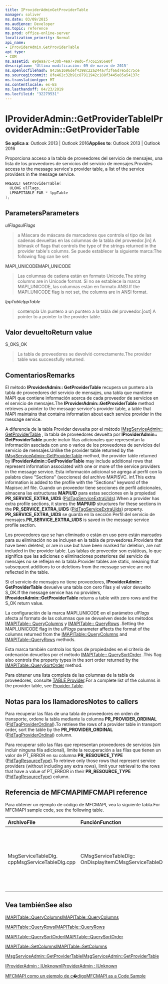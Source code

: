 ```yaml
---
title: IProviderAdminGetProviderTable
manager: soliver
ms.date: 03/09/2015
ms.audience: Developer
ms.topic: reference
ms.prod: office-online-server
localization_priority: Normal
api_name:
- IProviderAdmin.GetProviderTable
api_type:
- COM
ms.assetid: e9deaa7c-430b-4e97-8ed6-f7c615956e0f
description: 'Última modificación: 09 de marzo de 2015'
ms.openlocfilehash: 843a61696def4398c22a244a7f3f66d7e5dc75ce
ms.sourcegitcommit: 8fe462c32b91c87911942c188f3445e85a54137c
ms.translationtype: MT
ms.contentlocale: es-ES
ms.lasthandoff: 04/23/2019
ms.locfileid: "32279531"
---
```

# <a name="iprovideradmingetprovidertable"></a><span data-ttu-id="185fb-103">IProviderAdmin::GetProviderTable</span><span class="sxs-lookup"><span data-stu-id="185fb-103">IProviderAdmin::GetProviderTable</span></span>

  
  
<span data-ttu-id="185fb-104">**Se aplica a**: Outlook 2013 | Outlook 2016</span><span class="sxs-lookup"><span data-stu-id="185fb-104">**Applies to**: Outlook 2013 | Outlook 2016</span></span> 
  
<span data-ttu-id="185fb-105">Proporciona acceso a la tabla de proveedores del servicio de mensajes, una lista de los proveedores de servicios del servicio de mensajes.</span><span class="sxs-lookup"><span data-stu-id="185fb-105">Provides access to the message service's provider table, a list of the service providers in the message service.</span></span>
  
```cpp
HRESULT GetProviderTable(
  ULONG ulFlags,
  LPMAPITABLE FAR * lppTable
);
```

## <a name="parameters"></a><span data-ttu-id="185fb-106">Parameters</span><span class="sxs-lookup"><span data-stu-id="185fb-106">Parameters</span></span>

 <span data-ttu-id="185fb-107">_ulFlags_</span><span class="sxs-lookup"><span data-stu-id="185fb-107">_ulFlags_</span></span>
  
> <span data-ttu-id="185fb-108">a Máscara de máscara de marcadores que controla el tipo de las cadenas devueltas en las columnas de la tabla del proveedor.</span><span class="sxs-lookup"><span data-stu-id="185fb-108">[in] A bitmask of flags that controls the type of the strings returned in the provider table's columns.</span></span> <span data-ttu-id="185fb-109">Se puede establecer la siguiente marca:</span><span class="sxs-lookup"><span data-stu-id="185fb-109">The following flag can be set:</span></span>
    
<span data-ttu-id="185fb-110">MAPI_UNICODE</span><span class="sxs-lookup"><span data-stu-id="185fb-110">MAPI_UNICODE</span></span> 
  
> <span data-ttu-id="185fb-111">Las columnas de cadena están en formato Unicode.</span><span class="sxs-lookup"><span data-stu-id="185fb-111">The string columns are in Unicode format.</span></span> <span data-ttu-id="185fb-112">Si no se establece la marca MAPI_UNICODE, las columnas están en formato ANSI.</span><span class="sxs-lookup"><span data-stu-id="185fb-112">If the MAPI_UNICODE flag is not set, the columns are in ANSI format.</span></span>
    
 <span data-ttu-id="185fb-113">_lppTable_</span><span class="sxs-lookup"><span data-stu-id="185fb-113">_lppTable_</span></span>
  
> <span data-ttu-id="185fb-114">contempla Un puntero a un puntero a la tabla del proveedor.</span><span class="sxs-lookup"><span data-stu-id="185fb-114">[out] A pointer to a pointer to the provider table.</span></span>
    
## <a name="return-value"></a><span data-ttu-id="185fb-115">Valor devuelto</span><span class="sxs-lookup"><span data-stu-id="185fb-115">Return value</span></span>

<span data-ttu-id="185fb-116">S_OK</span><span class="sxs-lookup"><span data-stu-id="185fb-116">S_OK</span></span> 
  
> <span data-ttu-id="185fb-117">La tabla de proveedores se devolvió correctamente.</span><span class="sxs-lookup"><span data-stu-id="185fb-117">The provider table was successfully returned.</span></span>
    
## <a name="remarks"></a><span data-ttu-id="185fb-118">Comentarios</span><span class="sxs-lookup"><span data-stu-id="185fb-118">Remarks</span></span>

<span data-ttu-id="185fb-119">El método **IProviderAdmin:: GetProviderTable** recupera un puntero a la tabla de proveedores del servicio de mensajes, una tabla que mantiene MAPI que contiene información acerca de cada proveedor de servicios en el servicio de mensajes.</span><span class="sxs-lookup"><span data-stu-id="185fb-119">The **IProviderAdmin::GetProviderTable** method retrieves a pointer to the message service's provider table, a table that MAPI maintains that contains information about each service provider in the message service.</span></span> 
  
<span data-ttu-id="185fb-120">A diferencia de la tabla Provider devuelta por el método [IMsgServiceAdmin:: GetProviderTable](imsgserviceadmin-getprovidertable.md) , la tabla de proveedores devuelta por **IProviderAdmin:: GetProviderTable** puede incluir filas adicionales que representan la información asociada con uno o varios de los proveedores de servicios del servicio de mensajes.</span><span class="sxs-lookup"><span data-stu-id="185fb-120">Unlike the provider table returned by the [IMsgServiceAdmin::GetProviderTable](imsgserviceadmin-getprovidertable.md) method, the provider table returned by **IProviderAdmin::GetProviderTable** may include additional rows that represent information associated with one or more of the service providers in the message service.</span></span> <span data-ttu-id="185fb-121">Esta información adicional se agrega al perfil con la palabra clave "Sections" (secciones) del archivo MAPISVC. inf.</span><span class="sxs-lookup"><span data-stu-id="185fb-121">This extra information is added to the profile with the "Sections" keyword of the Mapisvc.inf file.</span></span> <span data-ttu-id="185fb-122">Cuando un proveedor tiene secciones de perfil adicionales, almacena las estructuras **MAPIUID** para estas secciones en la propiedad **PR_SERVICE_EXTRA_UIDS** ([PidTagServiceExtraUids](pidtagserviceextrauids-canonical-property.md)).</span><span class="sxs-lookup"><span data-stu-id="185fb-122">When a provider has extra profile sections, it stores the **MAPIUID** structures for these sections in the **PR_SERVICE_EXTRA_UIDS** ([PidTagServiceExtraUids](pidtagserviceextrauids-canonical-property.md)) property.</span></span> <span data-ttu-id="185fb-123">**PR_SERVICE_EXTRA_UIDS** se guarda en la sección Perfil del servicio de mensajes.</span><span class="sxs-lookup"><span data-stu-id="185fb-123">**PR_SERVICE_EXTRA_UIDS** is saved in the message service profile section.</span></span> 
  
<span data-ttu-id="185fb-124">Los proveedores que se han eliminado o están en uso pero están marcados para su eliminación no se incluyen en la tabla de proveedores.</span><span class="sxs-lookup"><span data-stu-id="185fb-124">Providers that have been deleted, or are in use but have been marked for deletion, are not included in the provider table.</span></span> <span data-ttu-id="185fb-125">Las tablas de proveedor son estáticas, lo que significa que las adiciones o eliminaciones posteriores del servicio de mensajes no se reflejan en la tabla.</span><span class="sxs-lookup"><span data-stu-id="185fb-125">Provider tables are static, meaning that subsequent additions to or deletions from the message service are not reflected in the table.</span></span> 
  
<span data-ttu-id="185fb-126">Si el servicio de mensajes no tiene proveedores, **IProviderAdmin:: GetProviderTable** devuelve una tabla con cero filas y el valor devuelto S_OK.</span><span class="sxs-lookup"><span data-stu-id="185fb-126">If the message service has no providers, **IProviderAdmin::GetProviderTable** returns a table with zero rows and the S_OK return value.</span></span> 
  
<span data-ttu-id="185fb-127">La configuración de la marca MAPI_UNICODE en el parámetro _ulFlags_ afecta al formato de las columnas que se devuelven desde los métodos [IMAPITable:: QueryColumns](imapitable-querycolumns.md) y [IMAPITable:: QueryRows](imapitable-queryrows.md) .</span><span class="sxs-lookup"><span data-stu-id="185fb-127">Setting the MAPI_UNICODE flag in the  _ulFlags_ parameter affects the format of the columns returned from the [IMAPITable::QueryColumns](imapitable-querycolumns.md) and [IMAPITable::QueryRows](imapitable-queryrows.md) methods.</span></span> 
  
<span data-ttu-id="185fb-128">Esta marca también controla los tipos de propiedades en el criterio de ordenación devueltos por el método [IMAPITable:: QuerySortOrder](imapitable-querysortorder.md) .</span><span class="sxs-lookup"><span data-stu-id="185fb-128">This flag also controls the property types in the sort order returned by the [IMAPITable::QuerySortOrder](imapitable-querysortorder.md) method.</span></span> 
  
<span data-ttu-id="185fb-129">Para obtener una lista completa de las columnas de la tabla de proveedores, consulte [TABLE Provider](provider-tables.md).</span><span class="sxs-lookup"><span data-stu-id="185fb-129">For a complete list of the columns in the provider table, see [Provider Table](provider-tables.md).</span></span> 
  
## <a name="notes-to-callers"></a><span data-ttu-id="185fb-130">Notas para los llamadores</span><span class="sxs-lookup"><span data-stu-id="185fb-130">Notes to callers</span></span>

<span data-ttu-id="185fb-131">Para recuperar las filas de una tabla de proveedores en orden de transporte, ordene la tabla mediante la columna **PR_PROVIDER_ORDINAL** ([PidTagProviderOrdinal](pidtagproviderordinal-canonical-property.md)).</span><span class="sxs-lookup"><span data-stu-id="185fb-131">To retrieve the rows of a provider table in transport order, sort the table by the **PR_PROVIDER_ORDINAL** ([PidTagProviderOrdinal](pidtagproviderordinal-canonical-property.md)) column.</span></span> 
  
<span data-ttu-id="185fb-132">Para recuperar sólo las filas que representan proveedores de servicios (sin incluir ninguna fila adicional), limite la recuperación a las filas que tienen un valor de PT_ERROR en su columna **PR_RESOURCE_TYPE** ([PidTagResourceType](pidtagresourcetype-canonical-property.md)).</span><span class="sxs-lookup"><span data-stu-id="185fb-132">To retrieve only those rows that represent service providers (without including any extra rows), limit your retrieval to the rows that have a value of PT_ERROR in their **PR_RESOURCE_TYPE** ([PidTagResourceType](pidtagresourcetype-canonical-property.md)) column.</span></span>
  
## <a name="mfcmapi-reference"></a><span data-ttu-id="185fb-133">Referencia de MFCMAPI</span><span class="sxs-lookup"><span data-stu-id="185fb-133">MFCMAPI reference</span></span>

<span data-ttu-id="185fb-134">Para obtener un ejemplo de código de MFCMAPI, vea la siguiente tabla.</span><span class="sxs-lookup"><span data-stu-id="185fb-134">For MFCMAPI sample code, see the following table.</span></span>
  
|<span data-ttu-id="185fb-135">**Archivo**</span><span class="sxs-lookup"><span data-stu-id="185fb-135">**File**</span></span>|<span data-ttu-id="185fb-136">**Función**</span><span class="sxs-lookup"><span data-stu-id="185fb-136">**Function**</span></span>|<span data-ttu-id="185fb-137">**Comentario**</span><span class="sxs-lookup"><span data-stu-id="185fb-137">**Comment**</span></span>|
|:-----|:-----|:-----|
| <span data-ttu-id="185fb-138">MsgServiceTableDlg. cpp</span><span class="sxs-lookup"><span data-stu-id="185fb-138">MsgServiceTableDlg.cpp</span></span>  <br/> |<span data-ttu-id="185fb-139">CMsgServiceTableDlg:: OnDisplayItem</span><span class="sxs-lookup"><span data-stu-id="185fb-139">CMsgServiceTableDlg::OnDisplayItem</span></span>  <br/> |<span data-ttu-id="185fb-140">MFCMAPI usa el método **IProviderAdmin:: GetProviderTable** para obtener la tabla de proveedores que se representará en un cuadro de diálogo nuevo.</span><span class="sxs-lookup"><span data-stu-id="185fb-140">MFCMAPI uses the **IProviderAdmin::GetProviderTable** method to get the table of providers to render in a new dialog box.</span></span>  <br/> |
   
## <a name="see-also"></a><span data-ttu-id="185fb-141">Vea también</span><span class="sxs-lookup"><span data-stu-id="185fb-141">See also</span></span>



[<span data-ttu-id="185fb-142">IMAPITable::QueryColumns</span><span class="sxs-lookup"><span data-stu-id="185fb-142">IMAPITable::QueryColumns</span></span>](imapitable-querycolumns.md)
  
[<span data-ttu-id="185fb-143">IMAPITable::QueryRows</span><span class="sxs-lookup"><span data-stu-id="185fb-143">IMAPITable::QueryRows</span></span>](imapitable-queryrows.md)
  
[<span data-ttu-id="185fb-144">IMAPITable::QuerySortOrder</span><span class="sxs-lookup"><span data-stu-id="185fb-144">IMAPITable::QuerySortOrder</span></span>](imapitable-querysortorder.md)
  
[<span data-ttu-id="185fb-145">IMAPITable::SetColumns</span><span class="sxs-lookup"><span data-stu-id="185fb-145">IMAPITable::SetColumns</span></span>](imapitable-setcolumns.md)
  
[<span data-ttu-id="185fb-146">IMsgServiceAdmin::GetProviderTable</span><span class="sxs-lookup"><span data-stu-id="185fb-146">IMsgServiceAdmin::GetProviderTable</span></span>](imsgserviceadmin-getprovidertable.md)
  
[<span data-ttu-id="185fb-147">IProviderAdmin : IUnknown</span><span class="sxs-lookup"><span data-stu-id="185fb-147">IProviderAdmin : IUnknown</span></span>](iprovideradminiunknown.md)


[<span data-ttu-id="185fb-148">MFCMAPI como un ejemplo de c�digo</span><span class="sxs-lookup"><span data-stu-id="185fb-148">MFCMAPI as a Code Sample</span></span>](mfcmapi-as-a-code-sample.md)

